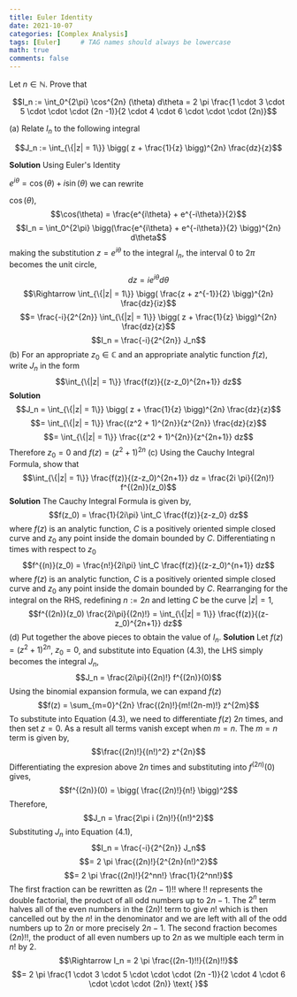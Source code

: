 ```yaml
---
title: Euler Identity
date: 2021-10-07
categories: [Complex Analysis]
tags: [Euler]     # TAG names should always be lowercase
math: true
comments: false
---
```

Let $n \in \mathbb{N}$. Prove that

$$I_n := \int_0^{2\pi} \cos^{2n} (\theta) d\theta = 2 \pi \frac{1 \cdot 3 \cdot 5 \cdot \cdot \cdot (2n -1)}{2 \cdot 4 \cdot 6 \cdot \cdot \cdot (2n)}$$

(a) Relate $I_n$ to the following integral

$$J_n := \int_{\{|z| = 1\}} \bigg( z + \frac{1}{z} \bigg)^{2n} \frac{dz}{z}$$

**Solution** Using Euler's Identity

$e^{i \theta} = \cos(\theta) + i\sin(\theta)$ we can rewrite

$\cos(\theta)$, $$\cos(\theta) = \frac{e^{i\theta} + e^{-i\theta}}{2}$$
$$I_n = \int_0^{2\pi} \bigg(\frac{e^{i\theta} + e^{-i\theta}}{2} \bigg)^{2n} d\theta$$
making the substitution $z = e^{i \theta}$ to the integral $I_n$, the
interval 0 to $2\pi$ becomes the unit circle,
$$dz = i e^{i\theta} d\theta$$
$$\Rightarrow \int_{\{|z| = 1\}} \bigg( \frac{z + z^{-1}}{2} \bigg)^{2n} \frac{dz}{iz}$$
$$= \frac{-i}{2^{2n}} \int_{\{|z| = 1\}} \bigg( z + \frac{1}{z} \bigg)^{2n} \frac{dz}{z}$$
$$I_n =  \frac{-i}{2^{2n}} J_n$$ (b) For an appropriate
$z_0 \in \mathbb{C}$ and an appropriate analytic function $f(z)$, write
$J_n$ in the form $$\int_{\{|z| = 1\}} \frac{f(z)}{(z-z_0)^{2n+1}} dz$$
**Solution**
$$J_n = \int_{\{|z| = 1\}} \bigg( z + \frac{1}{z} \bigg)^{2n} \frac{dz}{z}$$
$$= \int_{\{|z| = 1\}} \frac{(z^2 + 1)^{2n}}{z^{2n}} \frac{dz}{z}$$
$$= \int_{\{|z| = 1\}} \frac{(z^2 + 1)^{2n}}{z^{2n+1}} dz$$ Therefore
$z_0 = 0$ and $f(z) = (z^2+1)^{2n}$ (c) Using the Cauchy Integral
Formula, show that
$$\int_{\{|z| = 1\}} \frac{f(z)}{(z-z_0)^{2n+1}} dz = \frac{2i \pi}{(2n)!} f^{(2n)}(z_0)$$
**Solution** The Cauchy Integral Formula is given by,
$$f(z_0) = \frac{1}{2i\pi} \int_C \frac{f(z)}{z-z_0} dz$$ where $f(z)$
is an analytic function, $C$ is a positively oriented simple closed
curve and $z_0$ any point inside the domain bounded by $C$.
Differentiating n times with respect to $z_0$
$$f^{(n)}(z_0) = \frac{n!}{2i\pi} \int_C \frac{f(z)}{(z-z_0)^{n+1}} dz$$
where $f(z)$ is an analytic function, $C$ is a positively oriented
simple closed curve and $z_0$ any point inside the domain bounded by
$C$. Rearranging for the integral on the RHS, redefining $n:=2n$ and
letting $C$ be the curve $|z| = 1$,
$$f^{(2n)}(z_0) \frac{2i\pi}{(2n)!} = \int_{\{|z| = 1\}} \frac{f(z)}{(z-z_0)^{2n+1}} dz$$
(d) Put together the above pieces to obtain the value of $I_n$.
**Solution** Let $f(z) = (z^2+1)^{2n}$, $z_0 = 0$, and substitute into
Equation (4.3), the LHS simply becomes the integral $J_n$,
$$J_n = \frac{2i\pi}{(2n)!} f^{(2n)}(0)$$ Using the binomial expansion
formula, we can expand $f(z)$
$$f(z) = \sum_{m=0}^{2n} \frac{(2n)!}{m!(2n-m)!} z^{2m}$$ To substitute
into Equation (4.3), we need to differentiate $f(z)$ $2n$ times, and
then set $z = 0$. As a result all terms vanish except when $m = n$. The
$m = n$ term is given by, $$\frac{(2n)!}{(n!)^2} z^{2n}$$
Differentiating the expresion above $2n$ times and substituting into
$f^{(2n)}(0)$ gives, $$f^{(2n)}(0) = \bigg( \frac{(2n)!}{n!} \bigg)^2$$
Therefore, $$J_n = \frac{2\pi i (2n)!}{(n!)^2}$$ Substituting $J_n$ into
Equation (4.1), $$I_n =  \frac{-i}{2^{2n}} J_n$$
$$= 2 \pi \frac{(2n)!}{2^{2n}(n!)^2}$$
$$= 2 \pi \frac{(2n)!}{2^nn!} \frac{1}{2^nn!}$$ The first fraction can
be rewritten as $(2n-1)!!$ where !! represents the double factorial, the
product of all odd numbers up to $2n-1$. The $2^n$ term halves all of
the even numbers in the $(2n)!$ term to give $n!$ which is then
cancelled out by the $n!$ in the denominator and we are left with all of
the odd numbers up to $2n$ or more precisely $2n-1$. The second fraction
becomes $(2n)!!$, the product of all even numbers up to $2n$ as we
multiple each term in $n!$ by 2.
$$\Rightarrow I_n = 2 \pi \frac{(2n-1)!!}{(2n)!!}$$
$$= 2 \pi \frac{1 \cdot 3 \cdot 5 \cdot \cdot \cdot (2n -1)}{2 \cdot 4 \cdot 6 \cdot \cdot \cdot (2n)} \text{ }$$
